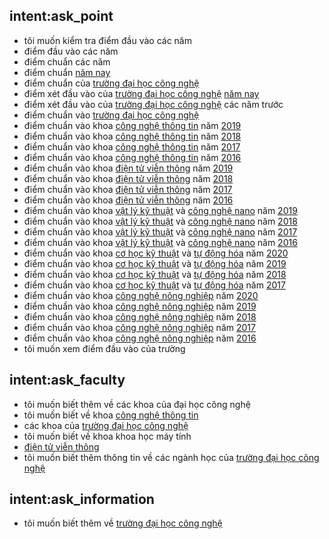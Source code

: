 ## intent:ask_point
- tôi muốn kiểm tra điểm đầu vào các năm
- điểm đầu vào các năm
- điểm chuẩn các năm
- điểm chuẩn [năm nay](year)
- điểm chuẩn của [trường đại học công nghệ](school)
- điểm xét đầu vào của [trường đại học công nghệ](school) [năm nay](year)
- điểm xét đầu vào của [trường đại học công nghệ](school) các năm trước
- điểm chuẩn vào [trường đại học công nghệ](school)
- điểm chuẩn vào khoa [công nghệ thông tin](faculty) năm [2019](year)
- điểm chuẩn vào khoa [công nghệ thông tin](faculty) năm [2018](year)
- điểm chuẩn vào khoa [công nghệ thông tin](faculty) năm [2017](year)
- điểm chuẩn vào khoa [công nghệ thông tin](faculty) năm [2016](year)
- điểm chuẩn vào khoa [điện tử viễn thông](faculty) năm [2019](year)
- điểm chuẩn vào khoa [điện tử viễn thông](faculty) năm [2018](year)
- điểm chuẩn vào khoa [điện tử viễn thông](faculty) năm [2017](year)
- điểm chuẩn vào khoa [điện tử viễn thông](faculty) năm [2016](year)
- điểm chuẩn vào khoa [vật lý kỹ thuật](faculty) và [công nghệ nano](faculty) năm [2019](year)
- điểm chuẩn vào khoa [vật lý kỹ thuật](faculty) và [công nghệ nano](faculty) năm [2018](year)
- điểm chuẩn vào khoa [vật lý kỹ thuật](faculty) và [công nghệ nano](faculty) năm [2017](year)
- điểm chuẩn vào khoa [vật lý kỹ thuật](faculty) và [công nghệ nano](faculty) năm [2016](year)
- điểm chuẩn vào khoa [cơ học kỹ thuật](faculty) và [tự động hóa](faculty) năm [2020](year)
- điểm chuẩn vào khoa [cơ học kỹ thuật](faculty) và [tự động hóa](faculty) năm [2019](year)
- điểm chuẩn vào khoa [cơ học kỹ thuật](faculty) và [tự động hóa](faculty) năm [2018](year)
- điểm chuẩn vào khoa [cơ học kỹ thuật](faculty) và [tự động hóa](faculty) năm [2017](year)
- điểm chuẩn vào khoa [công nghệ nông nghiệp](faculty) năm [2020](year)
- điểm chuẩn vào khoa [công nghệ nông nghiệp](faculty) năm [2019](year)
- điểm chuẩn vào khoa [công nghệ nông nghiệp](faculty) năm [2018](year)
- điểm chuẩn vào khoa [công nghệ nông nghiệp](faculty) năm [2017](year)
- điểm chuẩn vào khoa [công nghệ nông nghiệp](faculty) năm [2016](year)
- tôi muốn xem điểm đầu vào của trường
## intent:ask_faculty
-  tôi muốn biết thêm về các khoa của đại học công nghệ
-  tôi muốn biết về khoa [công nghệ thông tin](faculty)
-  các khoa của [trường đại học công nghệ](school)
-  tôi muốn biết về khoa khoa học máy tính
-  [điện tử viễn thông](faculty)
-  tôi muốn biết thêm thông tin về các ngành học của [trường đại học công nghệ](school)
## intent:ask_information
-  tôi muốn biết thêm về [trường đại học công nghệ](school)
